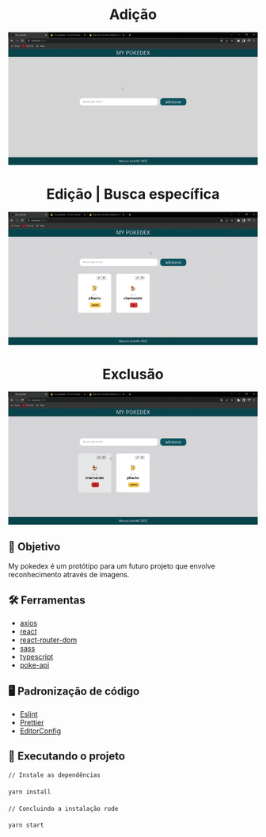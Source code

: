 <div align="center">
  <h1>Adição </h1>
	<img src="public/assets/exec-01.gif" width="700" alt="exec-01"/>
  <h1>Edição | Busca específica</h1>
  <img src="public/assets/exec-02.gif" width="700" alt="exec-02"/>
  <h1>Exclusão</h1>
  <img src="public/assets/exec-03.gif" width="700" alt="exec-03"/>
</div>

## :dart: Objetivo

My pokedex é um protótipo para um futuro projeto que envolve reconhecimento através de imagens.

## :hammer_and_wrench: Ferramentas

- [axios](https://axios-http.com/ptbr/docs/intro)
- [react](https://pt-br.reactjs.org/)
- [react-router-dom](https://www.npmjs.com/package/react-router-dom)
- [sass](https://sass-lang.com/)
- [typescript](https://www.typescriptlang.org/)
- [poke-api](https://pokeapi.co/)

## :desktop_computer: Padronização de código

- [Eslint](https://eslint.org/)
- [Prettier](https://prettier.io/)
- [EditorConfig](https://editorconfig.org/)

## :rocket: Executando o projeto

```bash
// Instale as dependências

yarn install

// Concluindo a instalação rode

yarn start
```
